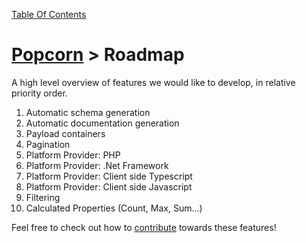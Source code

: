 [Table Of Contents](TableOfContents.md)
# [Popcorn](../README.md) > Roadmap

A high level overview of features we would like to develop, in relative priority order.

1. Automatic schema generation
 2. Automatic documentation generation
3. Payload containers
 4.   Pagination  
2. Platform Provider: PHP
3. Platform Provider: .Net Framework
5. Platform Provider: Client side Typescript
6. Platform Provider: Client side Javascript
3. Filtering
4. Calculated Properties (Count, Max, Sum...)

Feel free to check out how to [contribute](Contributing.md) towards these features! 
